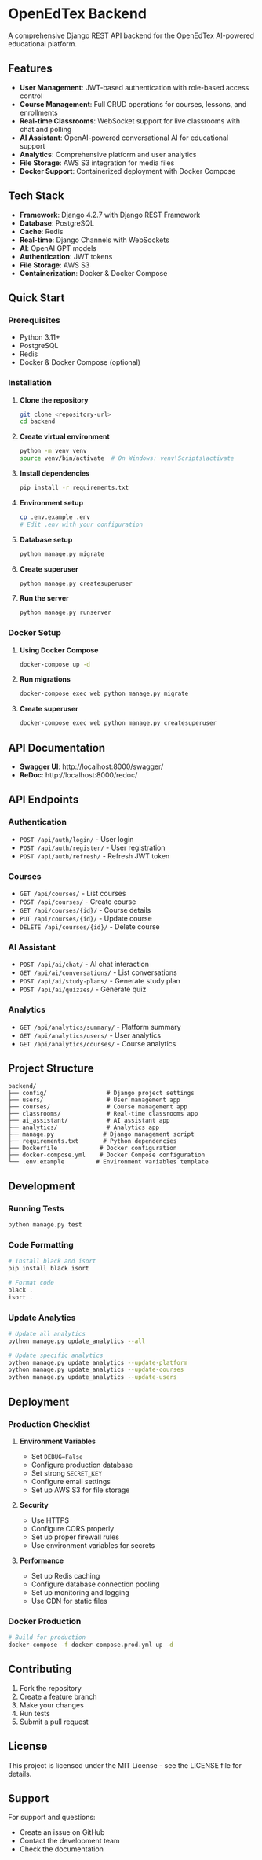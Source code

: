 # OpenEdTex Backend

A comprehensive Django REST API backend for the OpenEdTex AI-powered educational platform.

## Features

- **User Management**: JWT-based authentication with role-based access control
- **Course Management**: Full CRUD operations for courses, lessons, and enrollments
- **Real-time Classrooms**: WebSocket support for live classrooms with chat and polling
- **AI Assistant**: OpenAI-powered conversational AI for educational support
- **Analytics**: Comprehensive platform and user analytics
- **File Storage**: AWS S3 integration for media files
- **Docker Support**: Containerized deployment with Docker Compose

## Tech Stack

- **Framework**: Django 4.2.7 with Django REST Framework
- **Database**: PostgreSQL
- **Cache**: Redis
- **Real-time**: Django Channels with WebSockets
- **AI**: OpenAI GPT models
- **Authentication**: JWT tokens
- **File Storage**: AWS S3
- **Containerization**: Docker & Docker Compose

## Quick Start

### Prerequisites

- Python 3.11+
- PostgreSQL
- Redis
- Docker & Docker Compose (optional)

### Installation

1. **Clone the repository**
   ```bash
   git clone <repository-url>
   cd backend
   ```

2. **Create virtual environment**
   ```bash
   python -m venv venv
   source venv/bin/activate  # On Windows: venv\Scripts\activate
   ```

3. **Install dependencies**
   ```bash
   pip install -r requirements.txt
   ```

4. **Environment setup**
   ```bash
   cp .env.example .env
   # Edit .env with your configuration
   ```

5. **Database setup**
   ```bash
   python manage.py migrate
   ```

6. **Create superuser**
   ```bash
   python manage.py createsuperuser
   ```

7. **Run the server**
   ```bash
   python manage.py runserver
   ```

### Docker Setup

1. **Using Docker Compose**
   ```bash
   docker-compose up -d
   ```

2. **Run migrations**
   ```bash
   docker-compose exec web python manage.py migrate
   ```

3. **Create superuser**
   ```bash
   docker-compose exec web python manage.py createsuperuser
   ```

## API Documentation

- **Swagger UI**: http://localhost:8000/swagger/
- **ReDoc**: http://localhost:8000/redoc/

## API Endpoints

### Authentication
- `POST /api/auth/login/` - User login
- `POST /api/auth/register/` - User registration
- `POST /api/auth/refresh/` - Refresh JWT token

### Courses
- `GET /api/courses/` - List courses
- `POST /api/courses/` - Create course
- `GET /api/courses/{id}/` - Course details
- `PUT /api/courses/{id}/` - Update course
- `DELETE /api/courses/{id}/` - Delete course

### AI Assistant
- `POST /api/ai/chat/` - AI chat interaction
- `GET /api/ai/conversations/` - List conversations
- `POST /api/ai/study-plans/` - Generate study plan
- `POST /api/ai/quizzes/` - Generate quiz

### Analytics
- `GET /api/analytics/summary/` - Platform summary
- `GET /api/analytics/users/` - User analytics
- `GET /api/analytics/courses/` - Course analytics

## Project Structure

```
backend/
├── config/                 # Django project settings
├── users/                  # User management app
├── courses/                # Course management app
├── classrooms/             # Real-time classrooms app
├── ai_assistant/           # AI assistant app
├── analytics/              # Analytics app
├── manage.py              # Django management script
├── requirements.txt       # Python dependencies
├── Dockerfile            # Docker configuration
├── docker-compose.yml    # Docker Compose configuration
└── .env.example         # Environment variables template
```

## Development

### Running Tests
```bash
python manage.py test
```

### Code Formatting
```bash
# Install black and isort
pip install black isort

# Format code
black .
isort .
```

### Update Analytics
```bash
# Update all analytics
python manage.py update_analytics --all

# Update specific analytics
python manage.py update_analytics --update-platform
python manage.py update_analytics --update-courses
python manage.py update_analytics --update-users
```

## Deployment

### Production Checklist

1. **Environment Variables**
   - Set `DEBUG=False`
   - Configure production database
   - Set strong `SECRET_KEY`
   - Configure email settings
   - Set up AWS S3 for file storage

2. **Security**
   - Use HTTPS
   - Configure CORS properly
   - Set up proper firewall rules
   - Use environment variables for secrets

3. **Performance**
   - Set up Redis caching
   - Configure database connection pooling
   - Set up monitoring and logging
   - Use CDN for static files

### Docker Production

```bash
# Build for production
docker-compose -f docker-compose.prod.yml up -d
```

## Contributing

1. Fork the repository
2. Create a feature branch
3. Make your changes
4. Run tests
5. Submit a pull request

## License

This project is licensed under the MIT License - see the LICENSE file for details.

## Support

For support and questions:
- Create an issue on GitHub
- Contact the development team
- Check the documentation
